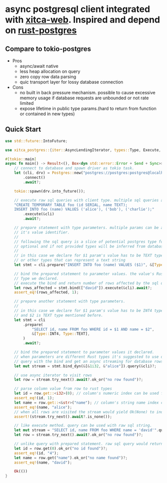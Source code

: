 # async postgresql client integrated with [xitca-web](https://github.com/HFQR/xitca-web). Inspired and depend on [rust-postgres](https://github.com/sfackler/rust-postgres)

## Compare to tokio-postgres
- Pros
    - async/await native
    - less heap allocation on query
    - zero copy row data parsing
    - quic transport layer for lossy database connection
- Cons
    - no built in back pressure mechanism. possible to cause excessive memory usage if database requests are unbounded or not rate limited
    - expose lifetime in public type params.(hard to return from function or contained in new types)

## Quick Start
```rust
use std::future::IntoFuture;

use xitca_postgres::{iter::AsyncLendingIterator, types::Type, Execute, Postgres};

#[tokio::main]
async fn main() -> Result<(), Box<dyn std::error::Error + Send + Sync>> {
    // connect to database and spawn driver as tokio task.
    let (cli, drv) = Postgres::new("postgres://postgres:postgres@localhost:5432")
        .connect()
        .await?;

    tokio::spawn(drv.into_future());

    // execute raw sql queries with client type. multiple sql queries are separated by ;
    "CREATE TEMPORARY TABLE foo (id SERIAL, name TEXT);
    INSERT INTO foo (name) VALUES ('alice'), ('bob'), ('charlie');"
        .execute(&cli)
        .await?;

    // prepare statement with type parameters. multiple params can be annotate as $1, $2 .. $n inside sql string as
    // it's value identifier.
    //
    // following the sql query is a slice of potential postgres type for each param in the same order. the types are
    // optional and if not provided types will be inferred from database.
    //
    // in this case we declare for $1 param's value has to be TEXT type. it's according Rust type can be String/&str
    // or other types that can represent a text string
    let stmt = cli.prepare("INSERT INTO foo (name) VALUES ($1)", &[Type::TEXT]).await?;

    // bind the prepared statement to parameter values. the value's Rust type representation must match the postgres 
    // Type we declared.
    // execute the bind and return number of rows affected by the sql query on success.
    let rows_affected = stmt.bind(["david"]).execute(&cli).await?;
    assert_eq!(rows_affected, 1);

    // prepare another statement with type parameters.
    //
    // in this case we declare for $1 param's value has to be INT4 type. it's according Rust type representation is i32 
    // and $2 is TEXT type mentioned before.
    let stmt = cli
        .prepare(
            "SELECT id, name FROM foo WHERE id = $1 AND name = $2",
            &[Type::INT4, Type::TEXT],
        )
        .await?;

    // bind the prepared statement to parameter values it declared.
    // when parameters are different Rust types it's suggested to use dynamic binding as following
    // query with the bind and get an async streaming for database rows on success
    let mut stream = stmt.bind_dyn(&[&1i32, &"alice"]).query(&cli)?;

    // use async iterator to visit rows
    let row = stream.try_next().await?.ok_or("no row found")?;

    // parse column value from row to rust types
    let id = row.get::<i32>(0); // column's numeric index can be used for slicing the row and parse column.
    assert_eq!(id, 1);
    let name = row.get::<&str>("name"); // column's string name index can be used for parsing too.
    assert_eq!(name, "alice");
    // when all rows are visited the stream would yield Ok(None) to indicate it has ended.
    assert!(stream.try_next().await?.is_none());

    // like execute method. query can be used with raw sql string.
    let mut stream = "SELECT id, name FROM foo WHERE name = 'david'".query(&cli)?;
    let row = stream.try_next().await?.ok_or("no row found")?;

    // unlike query with prepared statement. raw sql query would return rows that can only be parsed to Rust string types.
    let id = row.get(0).ok_or("no id found")?;
    assert_eq!(id, "4");
    let name = row.get("name").ok_or("no name found")?;
    assert_eq!(name, "david");

    Ok(())
}
```
